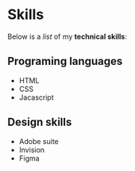 # Skills

Below is a _list_ of my **technical skills**:

## Programing languages
- HTML
- CSS
- Jacascript

## Design skills
- Adobe suite
- Invision
- Figma

